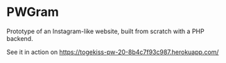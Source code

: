 # PWGram

Prototype of an Instagram-like website, built from scratch with a PHP backend.

See it in action on https://togekiss-pw-20-8b4c7f93c987.herokuapp.com/
